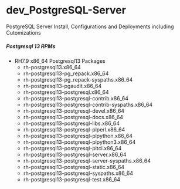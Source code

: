# dev_PostgreSQL-Server
PostgreSQL Server Install, Configurations and Deployments including Cutomizations

##### Postgresql 13 RPMs
- RH7.9 x86_64 Postgresql13 Packages
  - rh-postgresql13.x86_64
  - rh-postgresql13-pg_repack.x86_64
  - rh-postgresql13-pg_repack-syspaths.x86_64
  - rh-postgresql13-pgaudit.x86_64
  - rh-postgresql13-postgresql.x86_64
  - rh-postgresql13-postgresql-contrib.x86_64
  - rh-postgresql13-postgresql-contrib-syspaths.x86_64
  - rh-postgresql13-postgresql-devel.x86_64
  - rh-postgresql13-postgresql-docs.x86_64
  - rh-postgresql13-postgresql-libs.x86_64
  - rh-postgresql13-postgresql-plperl.x86_64
  - rh-postgresql13-postgresql-plpython.x86_64
  - rh-postgresql13-postgresql-plpython3.x86_64
  - rh-postgresql13-postgresql-pltcl.x86_64
  - rh-postgresql13-postgresql-server.x86_64
  - rh-postgresql13-postgresql-server-syspaths.x86_64
  - rh-postgresql13-postgresql-static.x86_64
  - rh-postgresql13-postgresql-syspaths.x86_64
  - rh-postgresql13-postgresql-test.x86_64
